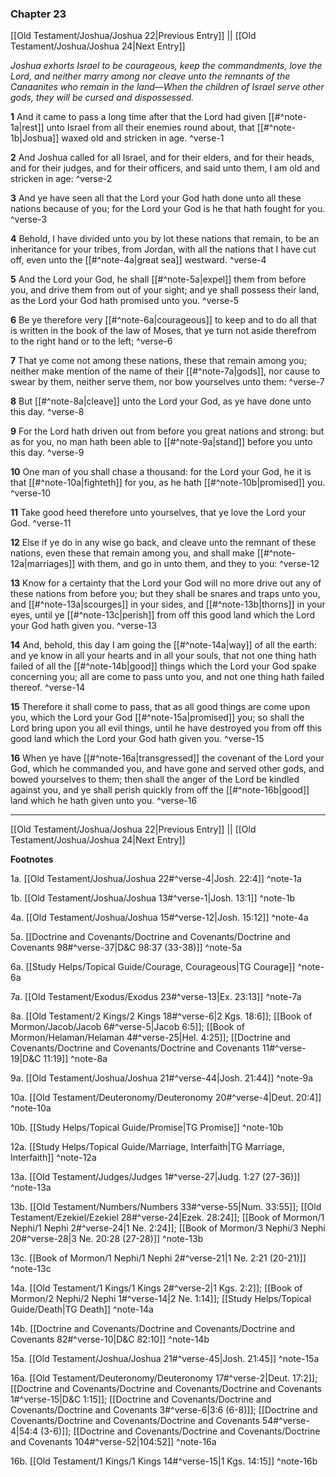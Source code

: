 ### Chapter 23

[[Old Testament/Joshua/Joshua 22|Previous Entry]]  ||  [[Old Testament/Joshua/Joshua 24|Next Entry]]

*Joshua exhorts Israel to be courageous, keep the commandments, love the Lord, and neither marry among nor cleave unto the remnants of the Canaanites who remain in the land—When the children of Israel serve other gods, they will be cursed and dispossessed.*

**1**  And it came to pass a long time after that the Lord had given [[#^note-1a|rest]] unto Israel from all their enemies round about, that [[#^note-1b|Joshua]] waxed old and stricken in age. ^verse-1

**2**  And Joshua called for all Israel, and for their elders, and for their heads, and for their judges, and for their officers, and said unto them, I am old and stricken in age: ^verse-2

**3**  And ye have seen all that the Lord your God hath done unto all these nations because of you; for the Lord your God is he that hath fought for you. ^verse-3

**4**  Behold, I have divided unto you by lot these nations that remain, to be an inheritance for your tribes, from Jordan, with all the nations that I have cut off, even unto the [[#^note-4a|great sea]] westward. ^verse-4

**5**  And the Lord your God, he shall [[#^note-5a|expel]] them from before you, and drive them from out of your sight; and ye shall possess their land, as the Lord your God hath promised unto you. ^verse-5

**6**  Be ye therefore very [[#^note-6a|courageous]] to keep and to do all that is written in the book of the law of Moses, that ye turn not aside therefrom to the right hand or to the left; ^verse-6

**7**  That ye come not among these nations, these that remain among you; neither make mention of the name of their [[#^note-7a|gods]], nor cause to swear by them, neither serve them, nor bow yourselves unto them: ^verse-7

**8**  But [[#^note-8a|cleave]] unto the Lord your God, as ye have done unto this day. ^verse-8

**9**  For the Lord hath driven out from before you great nations and strong: but as for you, no man hath been able to [[#^note-9a|stand]] before you unto this day. ^verse-9

**10**  One man of you shall chase a thousand: for the Lord your God, he it is that [[#^note-10a|fighteth]] for you, as he hath [[#^note-10b|promised]] you. ^verse-10

**11**  Take good heed therefore unto yourselves, that ye love the Lord your God. ^verse-11

**12**  Else if ye do in any wise go back, and cleave unto the remnant of these nations, even these that remain among you, and shall make [[#^note-12a|marriages]] with them, and go in unto them, and they to you: ^verse-12

**13**  Know for a certainty that the Lord your God will no more drive out any of these nations from before you; but they shall be snares and traps unto you, and [[#^note-13a|scourges]] in your sides, and [[#^note-13b|thorns]] in your eyes, until ye [[#^note-13c|perish]] from off this good land which the Lord your God hath given you. ^verse-13

**14**  And, behold, this day I am going the [[#^note-14a|way]] of all the earth: and ye know in all your hearts and in all your souls, that not one thing hath failed of all the [[#^note-14b|good]] things which the Lord your God spake concerning you; all are come to pass unto you, and not one thing hath failed thereof. ^verse-14

**15**  Therefore it shall come to pass, that as all good things are come upon you, which the Lord your God [[#^note-15a|promised]] you; so shall the Lord bring upon you all evil things, until he have destroyed you from off this good land which the Lord your God hath given you. ^verse-15

**16**  When ye have [[#^note-16a|transgressed]] the covenant of the Lord your God, which he commanded you, and have gone and served other gods, and bowed yourselves to them; then shall the anger of the Lord be kindled against you, and ye shall perish quickly from off the [[#^note-16b|good]] land which he hath given unto you. ^verse-16


---
[[Old Testament/Joshua/Joshua 22|Previous Entry]]  ||  [[Old Testament/Joshua/Joshua 24|Next Entry]]


**Footnotes**


1a. [[Old Testament/Joshua/Joshua 22#^verse-4|Josh. 22:4]] ^note-1a

1b. [[Old Testament/Joshua/Joshua 13#^verse-1|Josh. 13:1]] ^note-1b

4a. [[Old Testament/Joshua/Joshua 15#^verse-12|Josh. 15:12]] ^note-4a

5a. [[Doctrine and Covenants/Doctrine and Covenants/Doctrine and Covenants 98#^verse-37|D&C 98:37 (33-38)]] ^note-5a

6a. [[Study Helps/Topical Guide/Courage, Courageous|TG Courage]] ^note-6a

7a. [[Old Testament/Exodus/Exodus 23#^verse-13|Ex. 23:13]] ^note-7a

8a. [[Old Testament/2 Kings/2 Kings 18#^verse-6|2 Kgs. 18:6]]; [[Book of Mormon/Jacob/Jacob 6#^verse-5|Jacob 6:5]]; [[Book of Mormon/Helaman/Helaman 4#^verse-25|Hel. 4:25]]; [[Doctrine and Covenants/Doctrine and Covenants/Doctrine and Covenants 11#^verse-19|D&C 11:19]] ^note-8a

9a. [[Old Testament/Joshua/Joshua 21#^verse-44|Josh. 21:44]] ^note-9a

10a. [[Old Testament/Deuteronomy/Deuteronomy 20#^verse-4|Deut. 20:4]] ^note-10a

10b. [[Study Helps/Topical Guide/Promise|TG Promise]] ^note-10b

12a. [[Study Helps/Topical Guide/Marriage, Interfaith|TG Marriage, Interfaith]] ^note-12a

13a. [[Old Testament/Judges/Judges 1#^verse-27|Judg. 1:27 (27-36)]] ^note-13a

13b. [[Old Testament/Numbers/Numbers 33#^verse-55|Num. 33:55]]; [[Old Testament/Ezekiel/Ezekiel 28#^verse-24|Ezek. 28:24]]; [[Book of Mormon/1 Nephi/1 Nephi 2#^verse-24|1 Ne. 2:24]]; [[Book of Mormon/3 Nephi/3 Nephi 20#^verse-28|3 Ne. 20:28 (27-28)]] ^note-13b

13c. [[Book of Mormon/1 Nephi/1 Nephi 2#^verse-21|1 Ne. 2:21 (20-21)]] ^note-13c

14a. [[Old Testament/1 Kings/1 Kings 2#^verse-2|1 Kgs. 2:2]]; [[Book of Mormon/2 Nephi/2 Nephi 1#^verse-14|2 Ne. 1:14]]; [[Study Helps/Topical Guide/Death|TG Death]] ^note-14a

14b. [[Doctrine and Covenants/Doctrine and Covenants/Doctrine and Covenants 82#^verse-10|D&C 82:10]] ^note-14b

15a. [[Old Testament/Joshua/Joshua 21#^verse-45|Josh. 21:45]] ^note-15a

16a. [[Old Testament/Deuteronomy/Deuteronomy 17#^verse-2|Deut. 17:2]]; [[Doctrine and Covenants/Doctrine and Covenants/Doctrine and Covenants 1#^verse-15|D&C 1:15]]; [[Doctrine and Covenants/Doctrine and Covenants/Doctrine and Covenants 3#^verse-6|3:6 (6-8)]]; [[Doctrine and Covenants/Doctrine and Covenants/Doctrine and Covenants 54#^verse-4|54:4 (3-6)]]; [[Doctrine and Covenants/Doctrine and Covenants/Doctrine and Covenants 104#^verse-52|104:52]] ^note-16a

16b. [[Old Testament/1 Kings/1 Kings 14#^verse-15|1 Kgs. 14:15]] ^note-16b